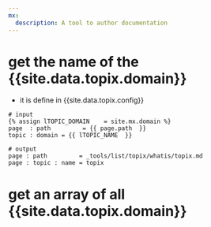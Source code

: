 ```yaml
---
mx:
  description: A tool to author documentation
---
```




# get the name of the {{site.data.topix.domain}}
- it is define in {{site.data.topix.config}}
```liquid
# input
{% assign lTOPIC_DOMAIN    = site.mx.domain %}
page  : path         = {{ page.path  }}
topic : domain = {{ lTOPIC_NAME  }}

# output
page : path         = _tools/list/topix/whatis/topix.md
page : topic : name = topix
```

# get an array of all {{site.data.topix.domain}}
